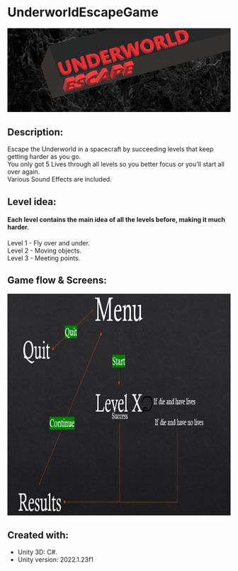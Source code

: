 # UnderworldEscapeGame
<img src = "README_files/game_ban.png">

## Description:
Escape the Underworld in a spacecraft by succeeding levels that keep getting harder as you go. <br />
You only got 5 Lives through all levels so you better focus or you'll start all over again. <br />
Various Sound Effects are included. <br />

## Level idea:
#### Each level contains the main idea of all the levels before, making it much harder. <br />
Level 1 - Fly over and under. <br />
Level 2 - Moving objects. <br />
Level 3 - Meeting points. <br />

## Game flow & Screens:
<img src = "README_files/game flow.png" height="500">

## Created with:
* Unity 3D: C#.
* Unity version: 2022.1.23f1 
